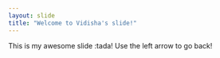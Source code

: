 ```yaml
---
layout: slide
title: "Welcome to Vidisha's slide!"
---
```

This is my awesome slide :tada!
Use the left arrow to go back!
